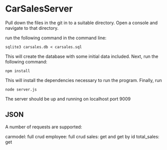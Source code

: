 # CarSalesServer

Pull down the files in the git in to a suitable directory.
Open a console and navigate to that directory.

run the following command in the command line:

```
sqlite3 carsales.db < carsales.sql
```

This will create the database with some initial data included.
Next, run the following command:

```
npm install
```

This will install the dependencies necessary to run the program.
Finally, run

```
node server.js
```

The server should be up and running on localhost port 9009 

## JSON

A number of requests are supported:

carmodel:
full crud
employee:
full crud
sales:
get and get by id
total_sales:
get
